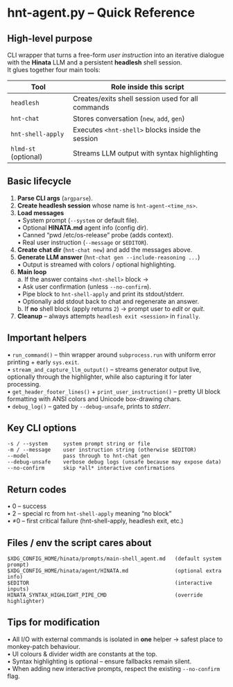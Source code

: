 # hnt-agent.py – Quick Reference

High-level purpose  
------------------  
CLI wrapper that turns a free-form *user instruction* into an iterative
dialogue with the **Hinata** LLM and a persistent **headlesh** shell
session.  
It glues together four main tools:

| Tool                 | Role inside this script |
|----------------------|-------------------------|
| `headlesh`           | Creates/exits shell session used for all commands |
| `hnt-chat`           | Stores conversation (`new`, `add`, `gen`)         |
| `hnt-shell-apply`    | Executes `<hnt-shell>` blocks inside the session  |
| `hlmd-st` (optional) | Streams LLM output with syntax highlighting       |

Basic lifecycle  
---------------  
1. **Parse CLI args** (`argparse`).  
2. **Create headlesh session** whose name is `hnt-agent-<time_ns>`.  
3. **Load messages**  
   • System prompt (`--system` or default file).  
   • Optional **HINATA.md** agent info (config dir).  
   • Canned “pwd /etc/os-release” probe (adds context).  
   • Real user instruction (`--message` or `$EDITOR`).  
4. **Create chat dir** (`hnt-chat new`) and add the messages above.  
5. **Generate LLM answer** (`hnt-chat gen --include-reasoning ...`)  
   • Output is streamed with colors / optional highlighting.  
6. **Main loop**  
   a. If the answer contains `<hnt-shell>` block →  
      • Ask user confirmation (unless `--no-confirm`).  
      • Pipe block to `hnt-shell-apply` and print its stdout/stderr.  
      • Optionally add stdout back to chat and regenerate an answer.  
   b. If **no** shell block (apply returns `2`) → prompt user to *edit*
      or *quit*.  
7. **Cleanup** – always attempts `headlesh exit <session>` in `finally`.  

Important helpers  
-----------------  
• `run_command()` – thin wrapper around `subprocess.run` with uniform
  error printing + early `sys.exit`.  
• `stream_and_capture_llm_output()` – streams generator output live,
  optionally through the highlighter, while also capturing it for later
  processing.  
• `get_header_footer_lines()` + `print_user_instruction()` – pretty UI
  block formatting with ANSI colors and Unicode box-drawing chars.  
• `debug_log()` – gated by `--debug-unsafe`, prints to *stderr*.  

Key CLI options  
---------------  
```
-s / --system     system prompt string or file
-m / --message    user instruction string (otherwise $EDITOR)
--model           pass through to hnt-chat gen
--debug-unsafe    verbose debug logs (unsafe because may expose data)
--no-confirm      skip *all* interactive confirmations
```  

Return codes  
------------  
• 0  – success  
• 2  – special rc from `hnt-shell-apply` meaning “no <hnt-shell> block”  
• ≠0 – first critical failure (hnt-shell-apply, headlesh exit, etc.)  

Files / env the script cares about  
----------------------------------  
```
$XDG_CONFIG_HOME/hinata/prompts/main-shell_agent.md   (default system prompt)
$XDG_CONFIG_HOME/hinata/agent/HINATA.md               (optional extra info)
$EDITOR                                               (interactive inputs)
HINATA_SYNTAX_HIGHLIGHT_PIPE_CMD                      (override highlighter)
```  

Tips for modification  
---------------------  
• All I/O with external commands is isolated in **one** helper → safest
  place to monkey-patch behaviour.  
• UI colours & divider width are constants at the top.  
• Syntax highlighting is optional – ensure fallbacks remain silent.  
• When adding new interactive prompts, respect the existing
  `--no-confirm` flag.  
